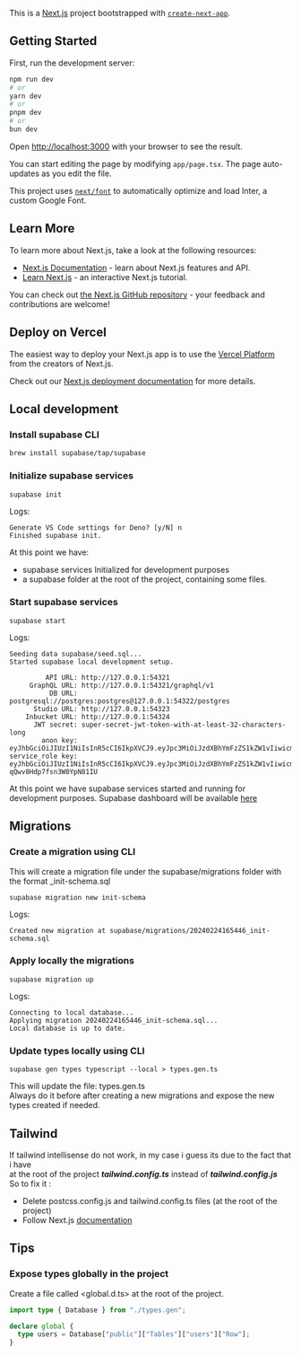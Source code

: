This is a [Next.js](https://nextjs.org/) project bootstrapped with [`create-next-app`](https://github.com/vercel/next.js/tree/canary/packages/create-next-app).

## Getting Started

First, run the development server:

```bash
npm run dev
# or
yarn dev
# or
pnpm dev
# or
bun dev
```

Open [http://localhost:3000](http://localhost:3000) with your browser to see the result.

You can start editing the page by modifying `app/page.tsx`. The page auto-updates as you edit the file.

This project uses [`next/font`](https://nextjs.org/docs/basic-features/font-optimization) to automatically optimize and load Inter, a custom Google Font.

## Learn More

To learn more about Next.js, take a look at the following resources:

- [Next.js Documentation](https://nextjs.org/docs) - learn about Next.js features and API.
- [Learn Next.js](https://nextjs.org/learn) - an interactive Next.js tutorial.

You can check out [the Next.js GitHub repository](https://github.com/vercel/next.js/) - your feedback and contributions are welcome!

## Deploy on Vercel

The easiest way to deploy your Next.js app is to use the [Vercel Platform](https://vercel.com/new?utm_medium=default-template&filter=next.js&utm_source=create-next-app&utm_campaign=create-next-app-readme) from the creators of Next.js.

Check out our [Next.js deployment documentation](https://nextjs.org/docs/deployment) for more details.

## Local development

### Install supabase CLI

```text
brew install supabase/tap/supabase
```

### Initialize supabase services

```text
supabase init
```

Logs:

```text
Generate VS Code settings for Deno? [y/N] n
Finished supabase init.
```

At this point we have:

- supabase services Initialized for development purposes
- a supabase folder at the root of the project, containing some files.

### Start supabase services

```text
supabase start
```

Logs:

```text
Seeding data supabase/seed.sql...
Started supabase local development setup.

         API URL: http://127.0.0.1:54321
     GraphQL URL: http://127.0.0.1:54321/graphql/v1
          DB URL: postgresql://postgres:postgres@127.0.0.1:54322/postgres
      Studio URL: http://127.0.0.1:54323
    Inbucket URL: http://127.0.0.1:54324
      JWT secret: super-secret-jwt-token-with-at-least-32-characters-long
        anon key: eyJhbGciOiJIUzI1NiIsInR5cCI6IkpXVCJ9.eyJpc3MiOiJzdXBhYmFzZS1kZW1vIiwicm9sZSI6ImFub24iLCJleHAiOjE5ODM4MTI5OTZ9.CRXP1A7WOeoJeXxjNni43kdQwgnWNReilDMblYTn_I0
service_role key: eyJhbGciOiJIUzI1NiIsInR5cCI6IkpXVCJ9.eyJpc3MiOiJzdXBhYmFzZS1kZW1vIiwicm9sZSI6InNlcnZpY2Vfcm9sZSIsImV4cCI6MTk4MzgxMjk5Nn0.EGIM96RAZx35lJzdJsyH-qQwv8Hdp7fsn3W0YpN81IU
```

At this point we have supabase services started and running for development purposes. Supabase dashboard will be available [here](http://localhost:54323)

## Migrations

### Create a migration using CLI

This will create a migration file under the supabase/migrations folder with the format <timestamp>\_init-schema.sql

```text
supabase migration new init-schema
```

Logs:

```text
Created new migration at supabase/migrations/20240224165446_init-schema.sql
```

### Apply locally the migrations

```text
supabase migration up
```

Logs:

```text
Connecting to local database...
Applying migration 20240224165446_init-schema.sql...
Local database is up to date.
```

### Update types locally using CLI

```text
supabase gen types typescript --local > types.gen.ts
```

This will update the file: types.gen.ts  
Always do it before after creating a new migrations and expose the new types created if needed.

## Tailwind

If tailwind intellisense do not work, in my case i guess its due to the fact that i have  
at the root of the project **_tailwind.config.ts_** instead of **_tailwind.config.js_**  
So to fix it :

- Delete postcss.config.js and tailwind.config.ts files (at the root of the project)
- Follow Next.js [documentation](https://nextjs.org/docs/app/building-your-application/styling/tailwind-css#configuring-tailwind)

## Tips

### Expose types globally in the project

Create a file called <global.d.ts> at the root of the project.

```typescript
import type { Database } from "./types.gen";

declare global {
  type users = Database["public"]["Tables"]["users"]["Row"];
}
```
